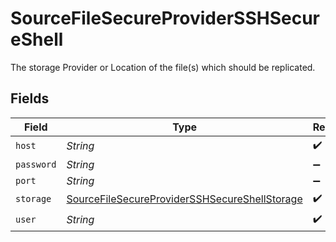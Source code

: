 # SourceFileSecureProviderSSHSecureShell

The storage Provider or Location of the file(s) which should be replicated.


## Fields

| Field                                                                                                                 | Type                                                                                                                  | Required                                                                                                              | Description                                                                                                           |
| --------------------------------------------------------------------------------------------------------------------- | --------------------------------------------------------------------------------------------------------------------- | --------------------------------------------------------------------------------------------------------------------- | --------------------------------------------------------------------------------------------------------------------- |
| `host`                                                                                                                | *String*                                                                                                              | :heavy_check_mark:                                                                                                    | N/A                                                                                                                   |
| `password`                                                                                                            | *String*                                                                                                              | :heavy_minus_sign:                                                                                                    | N/A                                                                                                                   |
| `port`                                                                                                                | *String*                                                                                                              | :heavy_minus_sign:                                                                                                    | N/A                                                                                                                   |
| `storage`                                                                                                             | [SourceFileSecureProviderSSHSecureShellStorage](../../models/shared/SourceFileSecureProviderSSHSecureShellStorage.md) | :heavy_check_mark:                                                                                                    | N/A                                                                                                                   |
| `user`                                                                                                                | *String*                                                                                                              | :heavy_check_mark:                                                                                                    | N/A                                                                                                                   |